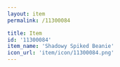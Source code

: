```yaml
---
layout: item
permalink: /11300084

title: Item
id: '11300084'
item_name: 'Shadowy Spiked Beanie'
icon_url: 'item/icon/11300084.png'
---
```


